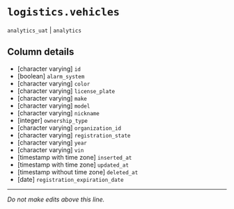 # `logistics.vehicles`
`analytics_uat` | `analytics`

## Column details
* [character varying] `id`
* [boolean]   `alarm_system`
* [character varying] `color`
* [character varying] `license_plate`
* [character varying] `make`
* [character varying] `model`
* [character varying] `nickname`
* [integer]   `ownership_type`
* [character varying] `organization_id`
* [character varying] `registration_state`
* [character varying] `year`
* [character varying] `vin`
* [timestamp with time zone] `inserted_at`
* [timestamp with time zone] `updated_at`
* [timestamp without time zone] `deleted_at`
* [date]      `registration_expiration_date`

-------------------------------------------------------------------------------
*Do not make edits above this line.*
